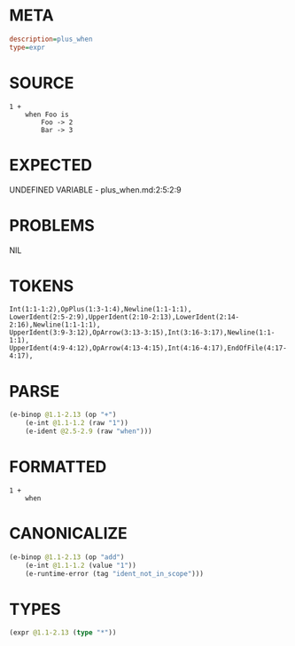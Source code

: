 # META
~~~ini
description=plus_when
type=expr
~~~
# SOURCE
~~~roc
1 +
    when Foo is
        Foo -> 2
        Bar -> 3
~~~
# EXPECTED
UNDEFINED VARIABLE - plus_when.md:2:5:2:9
# PROBLEMS
NIL
# TOKENS
~~~zig
Int(1:1-1:2),OpPlus(1:3-1:4),Newline(1:1-1:1),
LowerIdent(2:5-2:9),UpperIdent(2:10-2:13),LowerIdent(2:14-2:16),Newline(1:1-1:1),
UpperIdent(3:9-3:12),OpArrow(3:13-3:15),Int(3:16-3:17),Newline(1:1-1:1),
UpperIdent(4:9-4:12),OpArrow(4:13-4:15),Int(4:16-4:17),EndOfFile(4:17-4:17),
~~~
# PARSE
~~~clojure
(e-binop @1.1-2.13 (op "+")
	(e-int @1.1-1.2 (raw "1"))
	(e-ident @2.5-2.9 (raw "when")))
~~~
# FORMATTED
~~~roc
1 +
	when
~~~
# CANONICALIZE
~~~clojure
(e-binop @1.1-2.13 (op "add")
	(e-int @1.1-1.2 (value "1"))
	(e-runtime-error (tag "ident_not_in_scope")))
~~~
# TYPES
~~~clojure
(expr @1.1-2.13 (type "*"))
~~~
